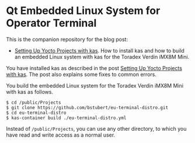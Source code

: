 # Qt Embedded Linux System for Operator Terminal

This is the companion repository for the blog post:
  - [Setting Up Yocto Projects with kas](https://embeddeduse.com/2021/09/18/setting-up-yocto-projects-with-kas/). How to install kas and how to build an embedded Linux system with kas for the Toradex Verdin iMX8M Mini.

You have installed kas as described in the post [Setting Up Yocto Projects with kas](https://embeddeduse.com/2021/09/18/setting-up-yocto-projects-with-kas/). The post also explains some fixes to common errors.

You build the embedded Linux system for the Toradex Verdin iMX8M Mini with kas as follows.

    $ cd /public/Projects
    $ git clone https://github.com/bstubert/eu-terminal-distro.git
    $ cd eu-terminal-distro
    $ kas-container build ./eu-terminal-distro.yml

Instead of `/public/Projects`, you can use any other directory, to which you have read and write access as a normal user.
